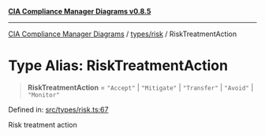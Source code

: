 [**CIA Compliance Manager Diagrams v0.8.5**](../../../README.md)

***

[CIA Compliance Manager Diagrams](../../../modules.md) / [types/risk](../README.md) / RiskTreatmentAction

# Type Alias: RiskTreatmentAction

> **RiskTreatmentAction** = `"Accept"` \| `"Mitigate"` \| `"Transfer"` \| `"Avoid"` \| `"Monitor"`

Defined in: [src/types/risk.ts:67](https://github.com/Hack23/cia-compliance-manager/blob/3ae0301247f765ba03c8c0fe645db4718bb8af76/src/types/risk.ts#L67)

Risk treatment action
